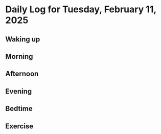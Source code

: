 # Daily Log for Tuesday, February 11, 2025

## Waking up

## Morning

## Afternoon

## Evening

## Bedtime

## Exercise
